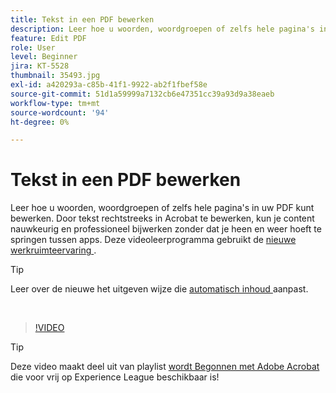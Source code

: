 ```yaml
---
title: Tekst in een PDF bewerken
description: Leer hoe u woorden, woordgroepen of zelfs hele pagina's in uw PDF kunt bewerken
feature: Edit PDF
role: User
level: Beginner
jira: KT-5528
thumbnail: 35493.jpg
exl-id: a420293a-c85b-41f1-9922-ab2f1fbef58e
source-git-commit: 51d1a59999a7132cb6e47351cc39a93d9a38eaeb
workflow-type: tm+mt
source-wordcount: '94'
ht-degree: 0%

---
```


# Tekst in een PDF bewerken

Leer hoe u woorden, woordgroepen of zelfs hele pagina&#39;s in uw PDF kunt bewerken. Door tekst rechtstreeks in Acrobat te bewerken, kun je content nauwkeurig en professioneel bijwerken zonder dat je heen en weer hoeft te springen tussen apps. Deze videoleerprogramma gebruikt de [ nieuwe werkruimteervaring ](new-workspace.md).

>[!TIP]
>
>Leer over de nieuwe het uitgeven wijze die [ automatisch inhoud ](auto-adjust-layout.md) aanpast.

<br>

>[!VIDEO](https://video.tv.adobe.com/v/35493?quality=12&learn=on&hidetitle=true)

>[!TIP]
>
>Deze video maakt deel uit van playlist [ wordt Begonnen met Adobe Acrobat ](https://experienceleague.adobe.com/en/playlists/acrobat-get-started-business-users) die voor vrij op Experience League beschikbaar is!
